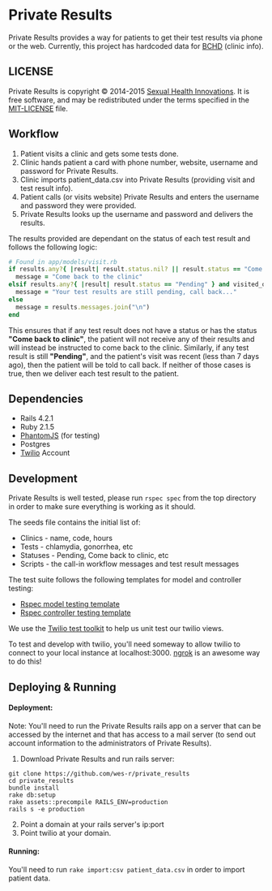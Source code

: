 # Private Results
Private Results provides a way for patients to get their test results via phone or the web. Currently, this project has hardcoded data for [BCHD](http://health.baltimorecity.gov/) (clinic info).

## LICENSE
Private Results is copyright © 2014-2015 [Sexual Health Innovations](http://www.sexualhealthinnovations.org/). It is free software, and may be redistributed under the terms specified in the [MIT-LICENSE](MIT-LICENSE.md) file.

## Workflow
1. Patient visits a clinic and gets some tests done.
2. Clinic hands patient a card with phone number, website, username and password for Private Results.
3. Clinic imports patient_data.csv into Private Results (providing visit and test result info).
4. Patient calls (or visits website) Private Results and enters the username and password they were provided.
5. Private Results looks up the username and password and delivers the results.

The results provided are dependant on the status of each test result and follows the following logic:
```ruby
# Found in app/models/visit.rb
if results.any?{ |result| result.status.nil? || result.status == "Come back to clinic" }
  message = "Come back to the clinic"
elsif results.any?{ |result| result.status == "Pending" } and visited_on > 7.days.ago
  message = "Your test results are still pending, call back..."
else
  message = results.messages.join("\n")
end
```

This ensures that if any test result does not have a status or has the status **"Come back to clinic"**,
the patient will not receive any of their results and will instead be instructed to come back to the clinic.
Similarly, if any test result is still **"Pending"**, and the patient's visit was recent (less than 7 days ago),
then the patient will be told to call back. If neither of those cases is true, then we deliver each test result to the patient.


## Dependencies
* Rails 4.2.1
* Ruby 2.1.5
* [PhantomJS](https://github.com/teampoltergeist/poltergeist#installing-phantomjs) (for testing)
* Postgres
* [Twilio](https://twilio.com/) Account


## Development
Private Results is well tested, please run `rspec spec` from the top directory in order to make sure everything is working as it should.

The seeds file contains the initial list of:
* Clinics - name, code, hours
* Tests - chlamydia, gonorrhea, etc
* Statuses - Pending, Come back to clinic, etc
* Scripts - the call-in workflow messages and test result messages 

The test suite follows the following templates for model and controller testing:
* [Rspec model testing template](https://gist.github.com/kyletcarlson/6234923)
* [Rspec controller testing template](https://gist.github.com/eliotsykes/5b71277b0813fbc0df56)

We use the [Twilio test toolkit](https://www.twilio.com/blog/2012/10/twilio-test-toolkit.html) to help us unit test our twilio views.

To test and develop with twilio, you'll need someway to allow twilio to connect to your local instance at localhost:3000. 
[ngrok](https://ngrok.com/) is an awesome way to do this!


## Deploying & Running
#### Deployment:
Note: You'll need to run the Private Results rails app on a server that can be accessed by the internet and that has access to a mail server (to send out account information to the administrators of Private Results).

1. Download Private Results and run rails server:
```
git clone https://github.com/wes-r/private_results
cd private_results
bundle install
rake db:setup
rake assets::precompile RAILS_ENV=production
rails s -e production
```
2. Point a domain at your rails server's ip:port
3. Point twilio at your domain.

#### Running:
You'll need to run `rake import:csv patient_data.csv` in order to import patient data.
